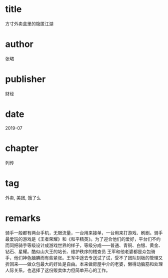 # title
方寸外卖盒里的隐匿江湖

# author
张珺

# publisher
财经

# date
2019-07

# chapter
列传

# tag
外卖, 美团, 饿了么

# remarks
骑手一般都有两台手机，无限流量，一台用来接单，一台用来打游戏、刷剧。骑手最爱玩的游戏是《王者荣耀》和《和平精英》。为了迎合他们的爱好，平台们不约而同把骑手等级设计成游戏世界的样子，等级分成——普通、青铜、白银、黄金、钻石、星耀。酷似山大王的站长、维护秩序的稽查员 王军和他老婆都是众包骑手，他们神色腼腆而有些紧张。王军中途去专送试了试，受不了团队刻板的管理又折回来——做众包最大的好处是自由。本来做房屋中介的老婆，懒得动脑筋和处理人际关系，也选择了这份贩卖体力但简单开心的工作。

